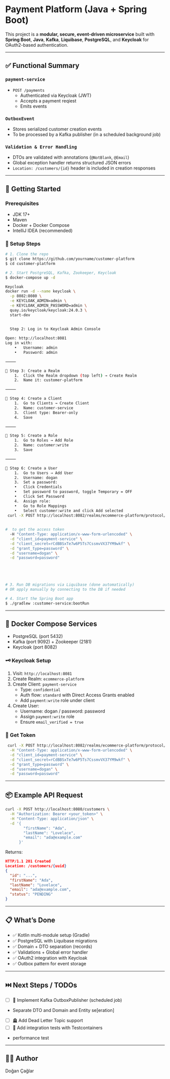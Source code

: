 # Payment Platform (Java + Spring Boot)

This project is a **modular, secure, event-driven microservice** built with **Spring Boot**, **Java**, **Kafka**, **Liquibase**, **PostgreSQL**, and **Keycloak** for OAuth2-based authentication.

---

## ✅ Functional Summary

### `payment-service`
- `POST /payments`
    - Authenticated via Keycloak (JWT)
    - Accepts a payment reqiest
    - Emits events

### `OutboxEvent`
- Stores serialized customer creation events
- To be processed by a Kafka publisher (in a scheduled background job)

### `Validation & Error Handling`
- DTOs are validated with annotations (`@NotBlank`, `@Email`)
- Global exception handler returns structured JSON errors
- `Location: /customers/{id}` header is included in creation responses

---

## 🚀 Getting Started

### Prerequisites
- JDK 17+
- Maven
- Docker + Docker Compose
- IntelliJ IDEA (recommended)

### 🔧 Setup Steps

```bash
# 1. Clone the repo
$ git clone https://github.com/yourname/customer-platform
$ cd customer-platform

# 2. Start PostgreSQL, Kafka, Zookeeper, Keycloak
$ docker-compose up -d

Keycloak
docker run -d --name keycloak \
  -p 8082:8080 \
  -e KEYCLOAK_ADMIN=admin \
  -e KEYCLOAK_ADMIN_PASSWORD=admin \
  quay.io/keycloak/keycloak:24.0.3 \
  start-dev
  
  
  Step 2: Log in to Keycloak Admin Console

Open: http://localhost:8081
Log in with:
	•	Username: admin
	•	Password: admin

⸻

🔧 Step 3: Create a Realm
	1.	Click the Realm dropdown (top left) → Create Realm
	2.	Name it: customer-platform

⸻

🔧 Step 4: Create a Client
	1.	Go to Clients → Create Client
	2.	Name: customer-service
	3.	Client type: Bearer-only
	4.	Save

⸻

🔧 Step 5: Create a Role
	1.	Go to Roles → Add Role
	2.	Name: customer:write
	3.	Save

⸻

🔧 Step 6: Create a User
	1.	Go to Users → Add User
	2.	Username: dogan
	3.	Set a password:
	•	Click Credentials
	•	Set password to password, toggle Temporary = OFF
	•	Click Set Password
	4.	Assign role:
	•	Go to Role Mappings
	•	Select customer:write and click Add selected
 curl -X POST http://localhost:8082/realms/ecommerce-platform/protocol/openid-connect/token \
 
 
#  to get the access token
  -H "Content-Type: application/x-www-form-urlencoded" \
  -d "client_id=payment-service" \
  -d "client_secret=rCdBBSxTe7w6P5Ts7CssmvVX37YM9wkf" \
  -d "grant_type=password" \
  -d "username=dogan" \
  -d "password=password"





# 3. Run DB migrations via Liquibase (done automatically)
# OR apply manually by connecting to the DB if needed

# 4. Start the Spring Boot app
$ ./gradlew :customer-service:bootRun
```

---

## 🐳 Docker Compose Services

- PostgreSQL (port 5432)
- Kafka (port 9092) + Zookeeper (2181)
- Keycloak (port 8082)

### 🗝️ Keycloak Setup
1. Visit: `http://localhost:8081`
2. Create Realm: `ecommerce-platform`
3. Create Client: `payment-service`
    - Type: `confidential`
    - Auth flow: `standard` with Direct Access Grants enabled
    - Add `payment:write` role under client
4. Create User:
    - Username: dogan / password: password
    - Assign `payment:write` role
    - Ensure `email_verified = true`

### 🧪 Get Token
```bash
 curl -X POST http://localhost:8082/realms/ecommerce-platform/protocol/openid-connect/token \
  -H "Content-Type: application/x-www-form-urlencoded" \
  -d "client_id=payment-service" \
  -d "client_secret=rCdBBSxTe7w6P5Ts7CssmvVX37YM9wkf" \
  -d "grant_type=password" \
  -d "username=dogan" \
  -d "password=password"
```

---

## 📦 Example API Request

```bash
curl -X POST http://localhost:8080/customers \
  -H "Authorization: Bearer <your_token>" \
  -H "Content-Type: application/json" \
  -d '{
        "firstName": "Ada",
        "lastName": "Lovelace",
        "email": "ada@example.com"
      }'
```

Returns:
```json
HTTP/1.1 201 Created
Location: /customers/{uuid}
{
  "id": "...",
  "firstName": "Ada",
  "lastName": "Lovelace",
  "email": "ada@example.com",
  "status": "PENDING"
}
```

---

## 📋 What’s Done

- ✅ Kotlin multi-module setup (Gradle)
- ✅ PostgreSQL with Liquibase migrations
- ✅ Domain + DTO separation (records)
- ✅ Validations + Global error handler
- ✅ OAuth2 integration with Keycloak
- ✅ Outbox pattern for event storage

---

## ⏭️ Next Steps / TODOs

- [ ] 🔁 Implement Kafka OutboxPublisher (scheduled job)
- Separate DTO and Domain and Entity se[eration]
- [ ] 🪦 Add Dead Letter Topic support
- [ ] 🧪 Add integration tests with Testcontainers
- performance test

---

## 👨‍💻 Author
Doğan Çağlar

